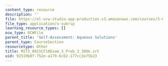 ```yaml
---
content_type: resource
description: ''
file: https://ol-ocw-studio-app-production.s3.amazonaws.com/courses/3-091sc-introduction-to-solid-state-chemistry-fall-2010/92519b8f752ea1796cb2177cc3e75b23_MIT3_091SCF10Exam_3_Prob_3_300k.srt
file_type: application/x-subrip
learning_resource_types: []
ocw_type: OCWFile
parent_title: 'Self-Assessment: Aqueous Solutions'
parent_type: CourseSection
resourcetype: Other
title: MIT3_091SCF10Exam_3_Prob_3_300k.srt
uid: 92519b8f-752e-a179-6cb2-177cc3e75b23
---
```

